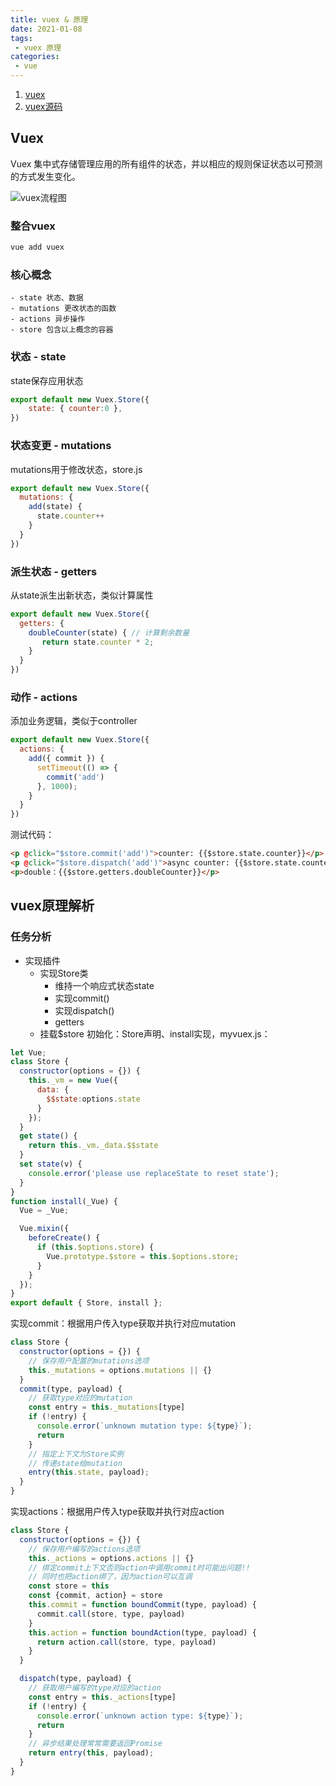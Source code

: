 ```yaml
---
title: vuex & 原理
date: 2021-01-08
tags:
 - vuex 原理
categories:
 - vue
---
```


1. [vuex](https://vuex.vuejs.org/zh/guide/)
2. [vuex源码](https://github.com/vuejs/vuex)

## Vuex
Vuex 集中式存储管理应⽤的所有组件的状态，并以相应的规则保证状态以可预测的⽅式发⽣变化。

![vuex流程图](https://img2018.cnblogs.com/blog/1581023/201902/1581023-20190222191642909-1072295625.png)

### 整合vuex
```js
vue add vuex
```

### 核⼼概念
    - state 状态、数据
    - mutations 更改状态的函数
    - actions 异步操作
    - store 包含以上概念的容器

### 状态 - state
state保存应⽤状态
```js
export default new Vuex.Store({
    state: { counter:0 },
})
```

### 状态变更 - mutations
mutations⽤于修改状态，store.js
```js
export default new Vuex.Store({
  mutations: {
    add(state) {
      state.counter++
    }
  }
})
```

### 派⽣状态 - getters
从state派⽣出新状态，类似计算属性
```js
export default new Vuex.Store({
  getters: {
    doubleCounter(state) { // 计算剩余数量
       return state.counter * 2;
    }
  }
})
```

### 动作 - actions
添加业务逻辑，类似于controller
```js
export default new Vuex.Store({
  actions: {
    add({ commit }) {
      setTimeout(() => {
        commit('add')
      }, 1000);
    }
  }
})
```
测试代码：
```html
<p @click="$store.commit('add')">counter: {{$store.state.counter}}</p>
<p @click="$store.dispatch('add')">async counter: {{$store.state.counter}}</p>
<p>double：{{$store.getters.doubleCounter}}</p>
```

## vuex原理解析
### 任务分析

- 实现插件
  - 实现Store类
      - 维持⼀个响应式状态state
      - 实现commit()
      - 实现dispatch()
      - getters
  - 挂载$store
初始化：Store声明、install实现，myvuex.js：

```js
let Vue;
class Store {
  constructor(options = {}) {
    this._vm = new Vue({
      data: {
        $$state:options.state
      }
    });
  }
  get state() {
    return this._vm._data.$$state
  }
  set state(v) {
    console.error('please use replaceState to reset state');
  }
}
function install(_Vue) {
  Vue = _Vue;

  Vue.mixin({
    beforeCreate() {
      if (this.$options.store) {
        Vue.prototype.$store = this.$options.store;
      }
    }
  });
}
export default { Store, install };
```
实现commit：根据⽤户传⼊type获取并执⾏对应mutation
```js
class Store {
  constructor(options = {}) {
    // 保存⽤户配置的mutations选项
    this._mutations = options.mutations || {}
  }
  commit(type, payload) {
    // 获取type对应的mutation
    const entry = this._mutations[type]
    if (!entry) {
      console.error(`unknown mutation type: ${type}`);
      return
    }
    // 指定上下⽂为Store实例
    // 传递state给mutation
    entry(this.state, payload);
  }
}
```
实现actions：根据⽤户传⼊type获取并执⾏对应action
```js
class Store {
  constructor(options = {}) {
    // 保存⽤户编写的actions选项
    this._actions = options.actions || {}
    // 绑定commit上下⽂否则action中调⽤commit时可能出问题!!
    // 同时也把action绑了，因为action可以互调
    const store = this
    const {commit, action} = store
    this.commit = function boundCommit(type, payload) {
      commit.call(store, type, payload)
    }
    this.action = function boundAction(type, payload) {
      return action.call(store, type, payload)
    }
  }

  dispatch(type, payload) {
    // 获取⽤户编写的type对应的action
    const entry = this._actions[type]
    if (!entry) {
      console.error(`unknown action type: ${type}`);
      return
    }
    // 异步结果处理常常需要返回Promise
    return entry(this, payload);
  }
}
```